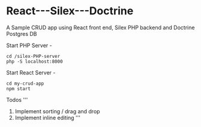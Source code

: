 # React---Silex---Doctrine
A Sample CRUD app using React front end, Silex PHP backend and Doctrine Postgres DB

Start PHP Server - 
```
cd /silex-PHP-server
php -S localhost:8000
```

Start React Server -
```
cd my-crud-app
npm start
```


Todos
'''
1. Implement sorting / drag and drop
2. Implement inline editing
'''
